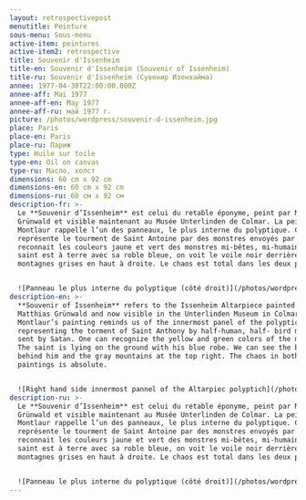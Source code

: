 ```yaml
---
layout: retrospectivepost
menutitle: Peinture
sous-menu: Sous-menu
active-item: peintures
active-item2: retrospective
title: Souvenir d'Issenheim
title-en: Souvenir d'Issenheim (Souvenir of Issenheim)
title-ru: Souvenir d'Issenheim (Сувенир Изенхайма)
annee: 1977-04-30T22:00:00.000Z
annee-aff: Mai 1977
annee-aff-en: May 1977
annee-aff-ru: май 1977 г.
picture: /photos/wordpress/souvenir-d-issenheim.jpg
place: Paris
place-en: Paris
place-ru: Париж
type: Huile sur toile
type-en: Oil on canvas
type-ru: Масло, холст
dimensions: 60 cm x 92 cm
dimensions-en: 60 cm x 92 cm
dimensions-ru: 60 см x 92 см
description-fr: >-
  Le **Souvenir d’Issenheim** est celui du retable éponyme, peint par Matthias
  Grünwald et visible maintenant au Musée Unterlinden de Colmar. La peinture de
  Montlaur rappelle l’un des panneaux, le plus interne du polyptique. Ce dernier
  représente le tourment de Saint Antoine par des monstres envoyés par Satan. On
  reconnait les couleurs jaune et vert des monstres mi-bêtes, mi-humains, le
  saint est à terre avec sa roble bleue, on voit le voile noir derrière lui, les
  montagnes grises en haut à droite. Le chaos est total dans les deux peintures.


  ![Panneau le plus interne du polyptique (côté droit)](/photos/wordpress/retable-aa.jpg "Retable d'Issenheim  (1512 -1516) - Mathias Grünwald")
description-en: >-
  **Souvenir of Issenheim** refers to the Issenheim Altarpiece painted by
  Matthias Grünwald and now visible in the Unterlinden Museum in Colmar.
  Montlaur’s painting reminds us of the innermost panel of the polyptich
  representing the torment of Saint Anthony by half-human, half- bird monsters
  sent by Satan. One can recognize the yellow and green colors of the monsters.
  The saint is lying on the ground with his blue robe. We can see the black veil
  behind him and the gray mountains at the top right. The chaos in both
  paintings is absolute.


  ![Right hand side innermost pannel of the Altarpiec polyptich](/photos/wordpress/retable-aa.jpg "Issenheim Altarpiece - Mathias Grünwald (1512 - 1516)")
description-ru: >-
  Le **Souvenir d’Issenheim** est celui du retable éponyme, peint par Matthias
  Grünwald et visible maintenant au Musée Unterlinden de Colmar. La peinture de
  Montlaur rappelle l’un des panneaux, le plus interne du polyptique. Ce dernier
  représente le tourment de Saint Antoine par des monstres envoyés par Satan. On
  reconnait les couleurs jaune et vert des monstres mi-bêtes, mi-humains, le
  saint est à terre avec sa roble bleue, on voit le voile noir derrière lui, les
  montagnes grises en haut à droite. Le chaos est total dans les deux peintures.


  ![Panneau le plus interne du polyptique (côté droit)](/photos/wordpress/retable-aa.jpg "Retable d'Issenheim  (1512 -1516) - Mathias Grünwald")
---
```

